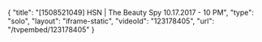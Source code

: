 {
    "title": "[1508521049] HSN | The Beauty Spy 10.17.2017 - 10 PM",
    "type": "solo",
    "layout": "iframe-static",
    "videoId": "123178405",
    "url": "\/tvpembed\/123178405"
}